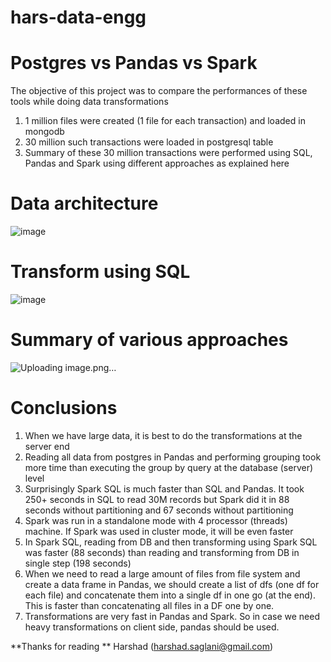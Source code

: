 # hars-data-engg

# Postgres vs Pandas vs Spark

The objective of this project was to compare the performances of these tools while doing data transformations
1. 1 million files were created (1 file for each transaction) and loaded in mongodb 
2. 30 million such transactions were loaded in postgresql table
3. Summary of these 30 million transactions were performed using SQL, Pandas and Spark using different approaches as explained here

# Data architecture

![image](https://user-images.githubusercontent.com/89522672/191740157-12d19b52-24c6-42d2-8eef-ffaaed7ccd7e.png)

# Transform using SQL

![image](https://user-images.githubusercontent.com/89522672/191739823-809297b8-ea3b-417a-b591-59decca7e893.png)

# Summary of various approaches

![Uploading image.png…]()

# Conclusions

1. When we have large data, it is best to do the transformations at the server end
2. Reading all data from postgres in Pandas and performing grouping took more time than executing the group by query at the database (server) level
3. Surprisingly Spark SQL is much faster than SQL and Pandas. It took 250+ seconds in SQL to read 30M records but Spark did it in 88 seconds without partitioning and 67 seconds without partitioning
4. Spark was run in a standalone mode with 4 processor (threads) machine. If Spark was used in cluster mode, it will be even faster
5. In Spark SQL, reading from DB and then transforming using Spark SQL was faster (88 seconds) than reading and transforming from DB in single step (198 seconds)
6. When we need to read a large amount of files from file system and create a data frame in Pandas, we should create a list of dfs (one df for each file) and concatenate them into a single df in one go (at the end). This is faster than concatenating all files in a DF one by one.
7. Transformations are very fast in Pandas and Spark. So in case we need heavy transformations on client side, pandas should be used.

**Thanks for reading
** Harshad (harshad.saglani@gmail.com)
